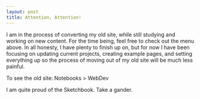 ```yaml
---
layout: post
title: Attention, Attention!
---
```


I am in the process of converting my old site, while still studying and working on new content. 
For the time being, feel free to check out the menu above. 
In all honesty, I have plenty to finish up on, but for now I have been focusing on updating
current projects, creating example pages, and setting everything up so the process of moving out of my old site
will be much less painful.

To see the old site:   Notebooks > WebDev

I am quite proud of the Sketchbook. Take a gander. 
